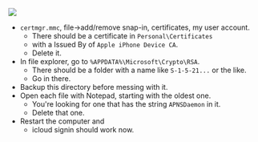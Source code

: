 ![](cf463b7a-4785-483e-948f-719f6061c32c.png)
* `certmgr.mmc`, file->add/remove snap-in, certificates, my user account. 
	* There should be a certificate in `Personal\Certificates` 
	* with a Issued By of `Apple iPhone Device CA`. 
	* Delete it.
* In file explorer, go to `%APPDATA%\Microsoft\Crypto\RSA`. 
	* There should be a folder with a name like `S-1-5-21...` or the like. 
	* Go in there.
* Backup this directory before messing with it.
* Open each file with Notepad, starting with the oldest one. 
	* You're looking for one that has the string `APNSDaemon` in it. 
	* Delete that one.
* Restart the computer and 
	* icloud signin should work now.